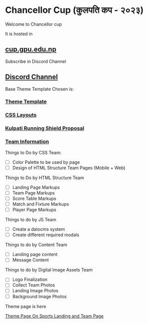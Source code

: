 # Chancellor Cup (कुलपति कप - २०२३)

Welcome to Chancellor cup

It is hosted in

## [cup.gpu.edu.np](https://gandaki-university.github.io/chancellor-cup/)


Subscribe in Discord Channel

## [Discord Channel](https://discord.gg/2UH46exm)

Base Theme Template Chosen is:

### [Theme Template](https://demo.goodlayers.com/?theme=realsoccer)

### [CSS Layouts](https://csslayout.io/)

### [Kulpati Running Shield Proposal](content/admin/About_Kulpati_Running_Shield.pdf)


### [Team Information](Team.md)

Things to Do by CSS Team:

- [ ] Color Palette to be used by page
- [ ] Design of HTML Structure Team Pages (Mobile + Web)

Things to Do by HTML Structure Team

- [ ] Landing Page Markups
- [ ] Team Page Markups
- [ ] Score Table Markups
- [ ] Match and Fixture Markups
- [ ] Player Page Markups

Things to do by JS Team

- [ ] Create a datocms system
- [ ] Create different required modals

Things to do by Content Team

- [ ] Landing page content 
- [ ] Message Content

Things to do by Digital Image Assets Team

- [ ] Logo Finalization
- [ ] Collect Team Photos
- [ ] Landing Image Photos
- [ ] Background Image Photos

Theme page is here

[Theme Page On Sports Landing and Team Page](https://preview.themeforest.net/item/real-soccer-sport-clubs-responsive-wp-theme/full_screen_preview/8888574?_ga=2.26679101.1030200355.1673329895-342760185.1673329895)
